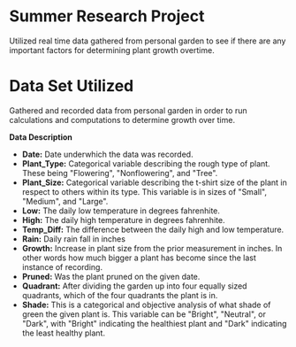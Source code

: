 # Summer Research Project
Utilized real time data gathered from personal garden to see if there are any important factors for determining plant growth overtime.

# Data Set Utilized
Gathered and recorded data from personal garden in order to run calculations and computations to determine growth over time. 

**Data Description**

- **Date:**  Date underwhich the data was recorded. 
- **Plant_Type:**  Categorical variable describing the rough type of plant. These being "Flowering", "Nonflowering", and "Tree".
- **Plant_Size:**  Categorical variable describing the t-shirt size of the plant in respect to others within its type. This variable is in sizes of "Small", "Medium", and "Large".
- **Low:**  The daily low temperature in degrees fahrenhite. 
- **High:**  The daily high temperature in degrees fahrenhite. 
- **Temp_Diff:**  The difference between the daily high and low temperature. 
- **Rain:**  Daily rain fall in inches
- **Growth:**  Increase in plant size from the prior measurement in inches. In other words how much bigger a plant has become since the last instance of recording. 
- **Pruned:**  Was the plant pruned on the given date. 
- **Quadrant:**  After dividing the garden up into four equally sized quadrants, which of the four quadrants the plant is in. 
- **Shade:**  This is a categorical and objective analysis of what shade of green the given plant is. This variable can be "Bright", "Neutral", or "Dark", with "Bright" indicating the healthiest plant and "Dark" indicating the least healthy plant. 
